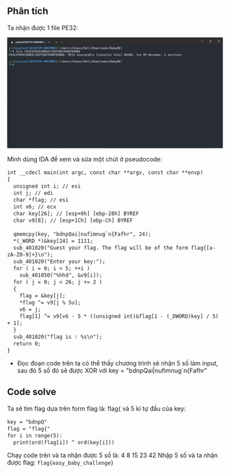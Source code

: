 ## Phân tích
Ta nhận được 1 file PE32:

<img src= https://github.com/dxisdh/RE/blob/main/RE-week1/BabyRE/1.png>

Mình dùng IDA để xem và sửa một chút ở pseudocode:

````
int __cdecl main(int argc, const char **argv, const char **envp)
{
  unsigned int i; // esi
  int j; // edi
  char *flag; // esi
  int v6; // ecx
  char key[26]; // [esp+0h] [ebp-28h] BYREF
  char v9[8]; // [esp+1Ch] [ebp-Ch] BYREF

  qmemcpy(key, "bdnpQai|nufimnug`n{Fafhr", 24);
  *(_WORD *)&key[24] = 1111;
  sub_401020("Guest your flag. The flag will be of the form flag{[a-zA-Z0-9]+}\n");
  sub_401020("Enter your key:");
  for ( i = 0; i < 5; ++i )
    sub_401050("%hhd", &v9[i]);
  for ( j = 0; j < 26; j += 2 )
  {
    flag = &key[j];
    *flag ^= v9[j % 5u];
    v6 = j;
    flag[1] ^= v9[v6 - 5 * ((unsigned int)&flag[1 - (_DWORD)key] / 5) + 1];
  }
  sub_401020("flag is : %s\n");
  return 0;
}
````

- Đọc đoạn code trên ta có thể thấy chương trình sẽ nhận 5 số làm input, sau đó 5 số đó sẽ được XOR với key = "bdnpQai|nufimnug`n{Fafhr"

## Code solve
Ta sẽ tìm flag dựa trên form flag là: flag{ và 5 kí tự đầu của key:

````
key = "bdnpQ"
flag = "flag{"
for i in range(5):
  print(ord(flag[i]) ^ ord(key[i]))
````

Chạy code trên và ta nhận được 5 số là: 4 8 15 23 42
Nhập 5 số và ta nhận được flag: `flag{easy_baby_challenge}`
